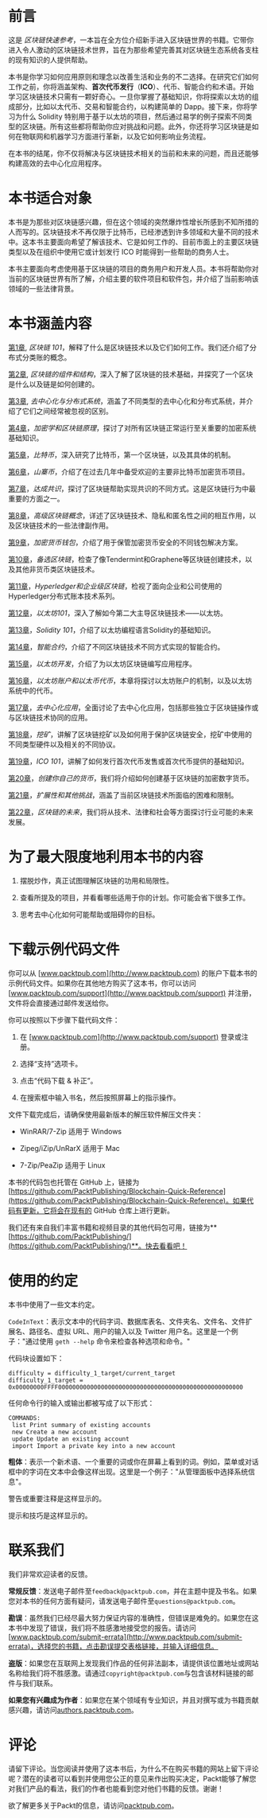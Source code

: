 # 前言

这是 *区块链快速参考*，一本旨在全方位介绍新手进入区块链世界的书籍。它带你进入令人激动的区块链技术世界，旨在为那些希望完善其对区块链生态系统各支柱的现有知识的人提供帮助。

本书是你学习如何应用原则和理念以改善生活和业务的不二选择。在研究它们如何工作之前，你将涵盖架构、**首次代币发行**（**ICO**）、代币、智能合约和术语。开始学习区块链技术只需有一颗好奇心。一旦你掌握了基础知识，你将探索以太坊的组成部分，比如以太代币、交易和智能合约，以构建简单的 Dapp。接下来，你将学习为什么 Solidity 特别用于基于以太坊的项目，然后通过易学的例子探索不同类型的区块链。所有这些都将帮助你应对挑战和问题。此外，你还将学习区块链是如何在物联网和机器学习方面进行革新，以及它如何影响业务流程。

在本书的结尾，你不仅将解决与区块链技术相关的当前和未来的问题，而且还能够构建高效的去中心化应用程序。

# 本书适合对象

本书是为那些对区块链感兴趣，但在这个领域的突然爆炸性增长所感到不知所措的人而写的。区块链技术不再仅限于比特币，已经渗透到许多领域和大量不同的技术中。这本书主要面向希望了解该技术、它是如何工作的、目前市面上的主要区块链类型以及在组织中使用它或计划发行 ICO 时能得到一些帮助的商务人士。

本书主要面向考虑使用基于区块链的项目的商务用户和开发人员。本书将帮助你对当前的区块链世界有所了解，介绍主要的软件项目和软件包，并介绍了当前影响该领域的一些法律背景。

# 本书涵盖内容

[第1章](0c6c403a-698d-4a21-8989-3084bc1a1ec1.xhtml), *区块链 101*，解释了什么是区块链技术以及它们如何工作。我们还介绍了分布式分类账的概念。

[第2章](ddbb97d0-8afa-4d6b-bf42-84c580d68ffe.xhtml), *区块链的组件和结构*，深入了解了区块链的技术基础，并探究了一个区块是什么以及链是如何创建的。

[第3章](5bfcc558-558c-4042-a2ea-69561b08268b.xhtml), *去中心化与分布式系统*，涵盖了不同类型的去中心化和分布式系统，并介绍了它们之间经常被忽视的区别。

[第4章](1e946ba6-1799-42e0-89c1-0514d1c3f79f.xhtml)，*加密学和区块链原理*，探讨了对所有区块链正常运行至关重要的加密系统基础知识。

[第5章](cb3d1673-82e2-411d-88e8-a40928a2202c.xhtml)，*比特币*，深入研究了比特币，第一个区块链，以及其具体的机制。

[第6章](1b06f41e-2d83-477c-beda-906857bc337b.xhtml)，*山寨币*，介绍了在过去几年中备受欢迎的主要非比特币加密货币项目。

[第7章](7f407309-5d34-464d-90fb-7d563834b8f8.xhtml)，*达成共识*，探讨了区块链帮助实现共识的不同方式。这是区块链行为中最重要的方面之一。

[第8章](e12a8b31-9821-4d9c-9f7c-75206544fcc6.xhtml)，*高级区块链概念*，详述了区块链技术、隐私和匿名性之间的相互作用，以及区块链技术的一些法律副作用。

[第9章](f3cea0d8-25ef-44c6-98f5-be386e0873d5.xhtml)，*加密货币钱包*，介绍了用于保管加密货币安全的不同钱包解决方案。

[第10章](7ad0d2d7-6b3a-49b9-977a-dbd99513df35.xhtml)，*备选区块链*，检查了像Tendermint和Graphene等区块链创建技术，以及其他非货币类区块链技术。

[第11章](f938a5cc-d52c-4312-a140-42dba283ed10.xhtml)，*Hyperledger和企业级区块链*，检视了面向企业和公司使用的Hyperledger分布式账本技术系列。

[第12章](9a6789a7-5c2f-4735-868e-4a13275dd6ed.xhtml)，*以太坊101*，深入了解如今第二大主导区块链技术——以太坊。

[第13章](d3b6caa1-a5ed-4147-82dc-ea5074126df2.xhtml)，*Solidity 101*，介绍了以太坊编程语言Solidity的基础知识。

[第14章](ef3765c0-cdba-4e62-b747-b981cc53473a.xhtml)，*智能合约*，介绍了不同区块链技术不同方式实现的智能合约。

[第15章](588b84f6-baef-4ea3-895e-bd66f523452b.xhtml)，*以太坊开发*，介绍了为以太坊区块链编写应用程序。

[第16章](0f82dc4d-38ab-444b-88c8-ac195f1cd27e.xhtml)，*以太坊账户和以太币代币*，本章将探讨以太坊账户的机制，以及以太坊系统中的代币。

[第17章](c775c9f3-753d-4d9f-a894-f8ad18fd5950.xhtml)，*去中心化应用*，全面讨论了去中心化应用，包括那些独立于区块链操作或与区块链技术协同的应用。

[第18章](a8437577-99dc-4620-99d5-7fbd19b12659.xhtml)，*挖矿*，讲解了区块链挖矿以及如何用于保护区块链安全，挖矿中使用的不同类型硬件以及相关的不同协议。

[第19章](58edd93a-67d1-4795-91c8-e6348621a29b.xhtml)，*ICO 101*，讲解了如何发行首次代币发售或首次代币提供的基础知识。

[第20章](f7fb6aa3-19b7-47e9-8463-bf27b94dc789.xhtml)，*创建你自己的货币*，我们将介绍如何创建基于区块链的加密数字货币。

[第21章](65a43e7c-9c97-416c-8969-3cffeb93179e.xhtml)，*扩展性和其他挑战*，涵盖了当前区块链技术所面临的困难和限制。

[第22章](497750c4-6b9c-4534-9c45-59a2d6d64ae8.xhtml)，*区块链的未来*，我们将从技术、法律和社会等方面探讨行业可能的未来发展。

# 为了最大限度地利用本书的内容

1.  摆脱炒作，真正试图理解区块链的功用和局限性。

1.  查看所提及的项目，并看看哪些适用于你的计划。你可能会省下很多工作。

1.  思考去中心化如何可能帮助或阻碍你的目标。

# 下载示例代码文件

你可以从 [www.packtpub.com](http://www.packtpub.com) 的账户下载本书的示例代码文件。如果你在其他地方购买了这本书，你可以访问 [www.packtpub.com/support](http://www.packtpub.com/support) 并注册，文件将会直接通过邮件发送给你。

你可以按照以下步骤下载代码文件：

1.  在 [www.packtpub.com](http://www.packtpub.com/support) 登录或注册。

1.  选择“支持”选项卡。

1.  点击“代码下载 & 补正”。

1.  在搜索框中输入书名，然后按照屏幕上的指示操作。

文件下载完成后，请确保使用最新版本的解压软件解压文件夹：

+   WinRAR/7-Zip 适用于 Windows

+   Zipeg/iZip/UnRarX 适用于 Mac

+   7-Zip/PeaZip 适用于 Linux

本书的代码包也托管在 GitHub 上，链接为 [https://github.com/PacktPublishing/Blockchain-Quick-Reference](https://github.com/PacktPublishing/Blockchain-Quick-Reference)。如果代码有更新，它将会在现有的 GitHub 仓库上进行更新。

我们还有来自我们丰富书籍和视频目录的其他代码包可用，链接为**[https://github.com/PacktPublishing/](https://github.com/PacktPublishing/)**。快去看看吧！

# 使用的约定

本书中使用了一些文本约定。

`CodeInText`：表示文本中的代码字词、数据库表名、文件夹名、文件名、文件扩展名、路径名、虚拟 URL、用户的输入以及 Twitter 用户名。这里是一个例子："通过使用 `geth --help` 命令来检查各种选项和命令。"

代码块设置如下：

```
difficulty = difficulty_1_target/current_target
difficulty_1_target = 0x00000000FFFF0000000000000000000000000000000000000000000000000000
```

任何命令行的输入或输出都被写成了以下形式：

```
COMMANDS:
 list Print summary of existing accounts
 new Create a new account
 update Update an existing account
 import Import a private key into a new account
```

**粗体**：表示一个新术语、一个重要的词或你在屏幕上看到的词。例如，菜单或对话框中的字词在文本中会像这样出现。这里是一个例子："从管理面板中选择系统信息"。

警告或重要注释是这样显示的。

提示和技巧是这样显示的。

# 联系我们

我们非常欢迎读者的反馈。

**常规反馈**：发送电子邮件至`feedback@packtpub.com`，并在主题中提及书名。如果您对本书的任何方面有疑问，请发送电子邮件至`questions@packtpub.com`。

**勘误**：虽然我们已经尽最大努力保证内容的准确性，但错误是难免的。如果您在这本书中发现了错误，我们将不胜感激地接受您的报告。请访问[www.packtpub.com/submit-errata](http://www.packtpub.com/submit-errata)，选择您的书籍，点击勘误提交表格链接，并输入详细信息。

**盗版**：如果您在互联网上发现我们作品的任何非法副本，请提供该位置地址或网站名称给我们将不胜感激。请通过`copyright@packtpub.com`与包含该材料链接的邮件与我们联系。

**如果您有兴趣成为作者**：如果您在某个领域有专业知识，并且对撰写或为书籍贡献感兴趣，请访问[authors.packtpub.com](http://authors.packtpub.com/)。

# 评论

请留下评论。当您阅读并使用了这本书后，为什么不在购买书籍的网站上留下评论呢？潜在的读者可以看到并使用您公正的意见来作出购买决定，Packt能够了解您对我们产品的看法，我们的作者也能看到您对他们书籍的反馈。谢谢！

欲了解更多关于Packt的信息，请访问[packtpub.com](https://www.packtpub.com/)。
